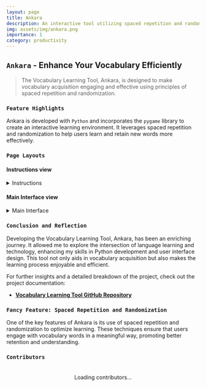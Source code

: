 ```yaml
---
layout: page
title: Ankara
description: An interactive tool utilizing spaced repetition and randomization for effective vocabulary learning.
img: assets/img/ankara.png
importance: 1
category: productivity 
---
```


## `Ankara` - Enhance Your Vocabulary Efficiently

> The Vocabulary Learning Tool, Ankara, is designed to make vocabulary acquisition engaging and effective using principles of spaced repetition and randomization.

### `Feature Highlights`

Ankara is developed with `Python` and incorporates the `pygame` library to create an interactive learning environment. It leverages spaced repetition and randomization to help users learn and retain new words more effectively.

### `Page Layouts`

#### Instructions view 

<details>
    <summary>Instructions</summary>
    <div class="row justify-content-center">
        <div class="col-md-8">
            {% include figure.liquid path="assets/img/instructions.jpg" title="Instructions" class="img-fluid rounded z-depth-1" %}
        </div>
    </div>
</details>

#### Main Interface view 

<details>
    <summary>Main Interface</summary>
    <div class="row justify-content-center">
        <div class="col-sm-10">
            {% include figure.liquid path="assets/img/main_interface.jpg" title="Main Interface" class="img-fluid rounded z-depth-1" %}
        </div>
    </div>
</details>

### `Conclusion and Reflection`

Developing the Vocabulary Learning Tool, Ankara, has been an enriching journey. It allowed me to explore the intersection of language learning and technology, enhancing my skills in Python development and user interface design. This tool not only aids in vocabulary acquisition but also makes the learning process enjoyable and efficient.

For further insights and a detailed breakdown of the project, check out the project documentation:

- **[Vocabulary Learning Tool GitHub Repository](https://github.com/Andebugulin/ankara)**

### `Fancy Feature: Spaced Repetition and Randomization`

One of the key features of Ankara is its use of spaced repetition and randomization to optimize learning. These techniques ensure that users engage with vocabulary words in a meaningful way, promoting better retention and understanding.

### `Contributors`

<div id="contributors-list" style="display: flex; flex-wrap: wrap; justify-content: space-around; padding: 20px;">Loading contributors...</div>

<script>
  async function fetchContributors() {
    const url = 'https://api.github.com/repos/Andebugulin/ankara/contributors';
    const response = await fetch(url);
    const contributors = await response.json();

    const contributorsHtml = contributors.map(contributor =>
      `<div class="contributor" style="margin: 10px; text-align: center;">
        <img src="${contributor.avatar_url}" alt="${contributor.login}" style="width: 100px; height: 100px; border-radius: 50%; display: block; margin: auto;">
        <p><a href="${contributor.html_url}" target="_blank">${contributor.login}</a></p>
      </div>`
    ).join('');

    document.getElementById('contributors-list').innerHTML = contributorsHtml;
  }

  fetchContributors();
</script>
